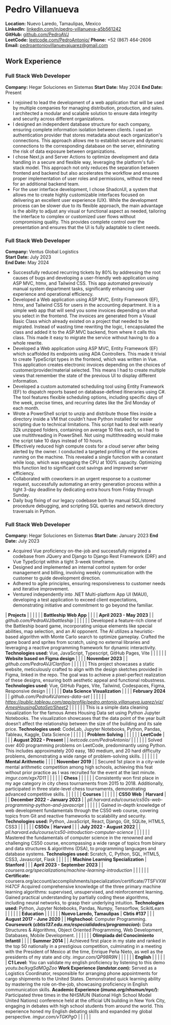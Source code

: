 # Pedro Villanueva

**Location:** Nuevo Laredo, Tamaulipas, Mexico  
**LinkedIn:** [linkedin.com/in/pedro-villanueva-a5b561242](https://linkedin.com/in/pedro-villanueva-a5b561242)  
**GitHub:** [github.com/PedroAVJ](https://github.com/PedroAVJ)  
**LeetCode:** [leetcode.com/PedroAntonio/](https://leetcode.com/PedroAntonio/)
**Phone:** +52 (867) 464-2606  
**Email:** [pedroantoniovillanuevajuarez@gmail.com](mailto:pedroantoniovillanuevajuarez@gmail.com)

## Work Experience

### Full Stack Web Developer

**Company:** Hegar Soluciones en Sistemas
**Start Date:** May 2024
**End Date:** Present

- I rejoined to lead the development of a web application that will be used by multiple companies for managing distribution, production, and sales. I architected a modular and scalable solution to ensure data integrity and security across different organizations.
- I designed an independent database structure for each company, ensuring complete information isolation between clients. I used an authentication provider that stores metadata about each organization's connections. This approach allows me to establish secure and dynamic connections to the corresponding database on the server, eliminating the risk of data exposure between organizations.
- I chose Next.js and Server Actions to optimize development and data handling in a secure and flexible way, leveraging the platform's full-stack model. This approach not only reduces the separation between frontend and backend but also accelerates the workflow and ensures proper implementation of user roles and permissions, without the need for an additional backend team.
- For the user interface development, I chose ShadcnUI, a system that allows me to create highly customizable interfaces focused on delivering an excellent user experience (UX). While the development process can be slower due to its flexible approach, the main advantage is the ability to adjust any visual or functional aspect as needed, tailoring the interface to complex or customized user flows without compromising quality. This provides complete control over the presentation and ensures that the UI is fully adaptable to client needs.

### Full Stack Web Developer

**Company:** Ventus Global Logistics  
**Start Date:** July 2023  
**End Date:** May 2024  

- Successfully reduced recurring tickets by 80% by addressing the root causes of bugs and developing a user-friendly web application using ASP MVC, htmx, and Tailwind CSS. This app automated previously manual system department tasks, significantly enhancing user experience and operational efficiency.
- Developed a Web application using ASP MVC, Entity Framework (EF), htmx, and Tailwind CSS for users in the accounting department. It is a simple web app that will send you some invoices depending on what you select in the frontend. The invoices are generated from a Visual Basic Class which already existed on a project that needed to be migrated. Instead of wasting time rewriting the logic, I encapsulated the class and added it to the ASP.MVC backend, from where it calls this class. This made it easy to migrate the service without having to do a whole rewrite.
- Developed a Web application using ASP MVC, Entity Framework (EF) which scaffolded its endpoints using ADA Controllers. This made it trivial to create TypeScript types in the frontend, which was written in Vue. This application creates electronic invoices depending on the choices of customer/provider/material selected. This means I had to create multiple views that remember the state of the previous UI to display different information.
- Developed a custom automated scheduling tool using Entity Framework (EF) to dispatch reports based on database-defined itineraries using C#. The tool features flexible scheduling options, including specific days of the week, precise times, and recurring dates like the 3rd Monday of each month.
- Wrote a PowerShell script to unzip and distribute those files inside a directory inside a VM that couldn’t have Python installed for easier scripting due to technical limitations. This script had to deal with nearly 32k unzipped folders, containing on average 10 files each, so I had to use multithreading in PowerShell. Not using multithreading would make the script take 10 days instead of 10 hours.
- Effectively reduced high compute costs for a cloud server after being alerted by the owner. I conducted a targeted profiling of the services running on the machine. This revealed a single function with a constant while loop, which was engaging the CPU at 100% capacity. Optimizing this function led to significant cost savings and improved server efficiency.
- Collaborated with coworkers in an urgent response to a customer request, successfully automating an entry generation process within a tight 3-day deadline by dedicating extra hours from Friday through Sunday.
- Daily bug fixing of our legacy codebase both by manual SQL/stored procedure debugging, and scripting SQL queries and network directory traversals in Python.

### Full Stack Web Developer

**Company:** Hegar Soluciones en Sistemas
**Start Date:** January 2023
**End Date:** July 2023

- Acquired Vue proficiency on-the-job and successfully migrated a codebase from JQuery and Django to Django Rest Framework (DRF) and Vue TypeScript within a tight 3-week timeframe.
- Designed and implemented an internal control system for order management and billing, involving weekly communication with the customer to guide development direction.
- Adhered to agile principles, ensuring responsiveness to customer needs and iterative improvement.
- Ventured independently into .NET Multi-platform App UI (MAUI), developing a test application to exceed client expectations, demonstrating initiative and commitment to go beyond the familiar.

| **Projects** |  |  |  |  |
| **Battleship Web App**  |  |  |  | **April 2023 \- May 2023** |
| *github.com/PedroAVJ/battleship* |  |  |  |  |
| Developed a feature-rich clone of the Battleship board game, incorporating unique elements like special abilities, map selection, and an AI opponent. The AI utilizes a heuristic-based algorithm with Monte Carlo search to optimize gameplay. Crafted the game board and sprites from scratch, using no external libraries and leveraging a reactive programming framework for dynamic interactivity. **Technologies used:** Vue, JavaScript, Typescript, GitHub Pages, Vite |  |  |  |  |
| **Website based on Figma design**  |  |  |  | **November 2023** |
| *github.com/PedroAVJ/Clarifion* |  |  |  |  |
| This project showcases a static website, meticulously crafted to align with the design sketches provided in Figma, linked in the repo. The goal was to achieve a pixel-perfect realization of these designs, ensuring both aesthetic appeal and functional robustness. **Technologies used:** Vue, GitHub Pages, Vite, Tailwind, Codespaces, Figma, Responsive design  |  |  |  |  |
| **Data Science Visualization** |  |  |  | **February 2024** |
| *github.com/PedroAVJ/ames-data-set* |  |  |  |  |
| *<https://public.tableau.com/app/profile/pedro.antonio.villanueva.juarez/viz/AmesHousingDataSet/Sheet2>* |  |  |  |  |
| This is a simple data cleaning visualization for the famous Ames Housing Data set using Python Jupyter Notebooks. The visualization showcases that the data point of the year built doesn’t affect the relationship between the size of the building and its sale price. **Technologies used:** CodeLab, Jupyter Notebooks, Python, Pandas, Tableau, Kaggle, Data Science  |  |  |  |  |
| **Problem Solving** |  |  |  |  |
| **LeetCode** |  |  |  | **August 2022 \- Present** |
| *leetcode.com/PedroAntonio/* |  |  |  |  |
| Solved over 400 programming problems on LeetCode, predominantly using Python. This includes approximately 200 easy, 180 medium, and 20 hard difficulty problems, demonstrating a wide range of problem-solving skills.  |  |  |  |  |
| **Mental Arithmetic** |  |  |  | **November 2019** |
| Secured 1st place in a city-wide mental arithmetic competition among high schools, achieving this feat without prior practice as I was recruited for the event at the last minute. *imgur.com/xgx7D11*  |  |  |  |  |
| **Chess** |  |  |  |  |
| Consistently won first place in my age category in city chess tournaments from 2015 to 2018\. Additionally, participated in three state-level chess tournaments, demonstrating advanced competitive skills.  |  |  |  |  |
| **Courses** |  |  |  |  |
| **CS50 Web** | **Harvard** |  |  | **December 2022 \- January 2023** |
| *pll.harvard.edu/course/cs50s-web-programming-python-and-javascript* |  |  |  |  |
| Gained in-depth knowledge of web development fundamentals through the CS50 web course, covering topics from Git and reactive frameworks to scalability and security. **Technologies used:** Python, JavaScript, React, Django, Git, SQLite, HTML5, CSS3 |  |  |  |  |
| **CS50x** | **Harvard** |  |  | **July 2022 \- August 2022** |
| *pll.harvard.edu/course/cs50-introduction-computer-science* |  |  |  |  |
| Mastered the fundamentals of computer science in the renowned and challenging CS50 course, encompassing a wide range of topics from binary and data structures & algorithms (DSA), to programming languages and database systems. **Technologies used:** Scratch, C, Python, SQL, HTML5, CSS3, Javascript, Flask |  |  |  |  |
| **Machine Learning Specialization** | **Stanford** |  |  | **April 2023 \- September 2023** |
| *coursera.org/specializations/machine-learning-introduction* |  |  |  |  |
| **Certificate:** coursera.org/account/accomplishments/specialization/certificate/7TSFVXWH47CF Acquired comprehensive knowledge of the three primary machine learning algorithms: supervised, unsupervised, and reinforcement learning. Gained practical understanding by partially coding these algorithms, including neural networks, to grasp their underlying intuition. **Technologies used:** Python, Jupyter Notebooks, Pandas, Numpy, Tensorflow, ScikitLearn  |  |  |  |  |
| **Education** |  |  |  |  |
| **Nuevo Laredo, Tamaulipas** | **Cbtis \#137** |  |  | **August 2017 \- June 2020** |
| **Highschool:** Computer Programming. **Coursework (*cbtis137.edu.mx/especialidades/programacion*):** Data Structures & Algorithms, Object Oriented Programming, Web Development, Databases, Mobile Development. |  |  |  |  |
| **Olimpiada del Conocimiento Infantil** |  |  |  | **Summer 2014** |
| Achieved first place in my state and ranked in the top 50 nationally in a prestigious competition, culminating in a meeting with the President of Mexico at the time, Enrique Peña Nieto, as well as the presidents of my state and city.  *imgur.com/QP98R9N*  |  |  |  |  |
| **English** |  |  |  |  |
| **C1 Level:** You can validate my english proficiency by listening to this demo *youtu.be/kygSdMOgZoo* **Work Experience (*landstar.com*):** Served as a Logistics Coordinator, responsible for arranging phone appointments for cargo shipments to the United States. Demonstrated quick learning ability by mastering the role on-the-job, showcasing proficiency in English communication skills. **Academic Experience (*imuna.org/nhsmun/nyc/*):** Participated three times in the NHSMUN (National High School Model United Nations) conference held at the official UN building in New York City, engaging in debates with high school students from around the world. This experience honed my English debating skills and expanded my global perspective. *imgur.com/vTGKPgO*  |  |  |  |  |
